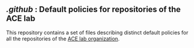 ## *.github* : Default policies for repositories of the ACE lab

This repository contains a set of files describing distinct default policies for all the
repositories of the [ACE lab organization](https://gitbub.com/aces).

